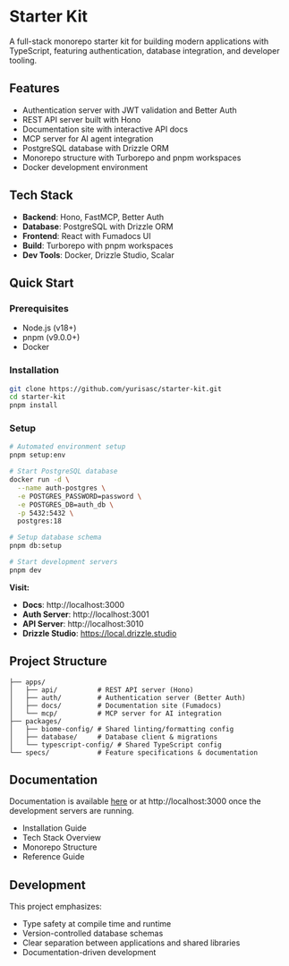 # Starter Kit

A full-stack monorepo starter kit for building modern applications with TypeScript, featuring authentication, database integration, and developer tooling.

## Features

- Authentication server with JWT validation and Better Auth
- REST API server built with Hono
- Documentation site with interactive API docs
- MCP server for AI agent integration
- PostgreSQL database with Drizzle ORM
- Monorepo structure with Turborepo and pnpm workspaces
- Docker development environment

## Tech Stack

- **Backend**: Hono, FastMCP, Better Auth
- **Database**: PostgreSQL with Drizzle ORM
- **Frontend**: React with Fumadocs UI
- **Build**: Turborepo with pnpm workspaces
- **Dev Tools**: Docker, Drizzle Studio, Scalar

## Quick Start

### Prerequisites
- Node.js (v18+)
- pnpm (v9.0.0+)
- Docker

### Installation

```bash
git clone https://github.com/yurisasc/starter-kit.git
cd starter-kit
pnpm install
```

### Setup

```bash
# Automated environment setup
pnpm setup:env

# Start PostgreSQL database
docker run -d \
  --name auth-postgres \
  -e POSTGRES_PASSWORD=password \
  -e POSTGRES_DB=auth_db \
  -p 5432:5432 \
  postgres:18

# Setup database schema
pnpm db:setup

# Start development servers
pnpm dev
```

**Visit:**
- **Docs**: http://localhost:3000
- **Auth Server**: http://localhost:3001
- **API Server**: http://localhost:3010
- **Drizzle Studio**: https://local.drizzle.studio

## Project Structure

```
├── apps/
│   ├── api/          # REST API server (Hono)
│   ├── auth/         # Authentication server (Better Auth)
│   ├── docs/         # Documentation site (Fumadocs)
│   └── mcp/          # MCP server for AI integration
├── packages/
│   ├── biome-config/ # Shared linting/formatting config
│   ├── database/     # Database client & migrations
│   └── typescript-config/ # Shared TypeScript config
└── specs/            # Feature specifications & documentation
```

## Documentation

Documentation is available [here](https://starter.yuris.dev) or at http://localhost:3000 once the development servers are running.

- Installation Guide
- Tech Stack Overview
- Monorepo Structure
- Reference Guide

## Development

This project emphasizes:
- Type safety at compile time and runtime
- Version-controlled database schemas
- Clear separation between applications and shared libraries
- Documentation-driven development